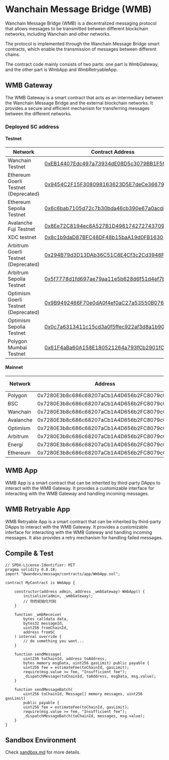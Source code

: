# Wanchain Message Bridge (WMB)

Wanchain Message Bridge (WMB) is a decentralized messaging protocol that allows messages to be transmitted between different blockchain networks, including Wanchain and other networks.

The protocol is implemented through the Wanchain Message Bridge smart contracts, which enable the transmission of messages between different chains.

The contract code mainly consists of two parts: one part is WmbGateway, and the other part is WmbApp and WmbRetryableApp.

## WMB Gateway

The WMB Gateway is a smart contract that acts as an intermediary between the Wanchain Message Bridge and the external blockchain networks. It provides a secure and efficient mechanism for transferring messages between the different networks. 

### Deployed SC address

#### Testnet

| Network | Contract Address |
| --- | --- |
| Wanchain Testnet | [0xEB14407Edc497a73934dE08D5c3079BB1F5f145D](https://testnet.wanscan.org/address/0xEB14407Edc497a73934dE08D5c3079BB1F5f145D) |
| Ethereum Goerli Testnet (Deprecated) | [0x9454C2F15F308098163623D5E7deCe366793efD3](https://goerli.etherscan.io/address/0x9454C2F15F308098163623D5E7deCe366793efD3) |
| Ethereum Sepolia Testnet | [0x6c6bab7105d72c7b30bda46cb390e67a0acd8c05](https://sepolia.etherscan.io/address/0x6c6bab7105d72c7b30bda46cb390e67a0acd8c05)
| Avalanche Fuji Testnet | [0x8Ee72C8194ec8A527B1D4981742727437091C913](https://testnet.snowtrace.io/address/0x8Ee72C8194ec8A527B1D4981742727437091C913) |
| XDC testnet | [0x8c1b9daD87BFC48DF48b15baA19d0FB163030169](https://apothem.xinfinscan.com/address/xdc8c1b9daD87BFC48DF48b15baA19d0FB163030169#transactions) |
| Arbitrum Goerli Testnet (Deprecated) | [0x294B79d3D13DAb36C51C8E4Cf3c2Cd3948F0bA4C](https://testnet.arbiscan.io/address/0x294B79d3D13DAb36C51C8E4Cf3c2Cd3948F0bA4C) |
| Arbitrum Sepolia Testnet | [0x5f7778d1fd697ae79aa11e5b628d6f51d4ef7b95](https://sepolia.arbiscan.io/address/0x5f7778d1fd697ae79aa11e5b628d6f51d4ef7b95#code) |
| Optimism Goerli Testnet (Deprecated) | [0x9B9492466F70e0dA0f4ef0aC27a53550B0769232](https://goerli-optimism.etherscan.io/address/0x9B9492466F70e0dA0f4ef0aC27a53550B0769232) |
| Optimism Sepolia Testnet | [0x0c7a6313411c15cd3a0f5ffec922af3d8a1b900d](https://optimism-sepolia.blockscout.com/address/0x0C7A6313411C15Cd3A0F5FFEc922af3d8a1b900D) |
| Polygon Mumbai Testnet | [0x61F4aBa60A158E180521264a793fCb2901fCe998](https://mumbai.polygonscan.com/address/0x61F4aBa60A158E180521264a793fCb2901fCe998) |

#### Mainnet

| Network | Address | Bip44 chainId |
| --- | --- | --- |
| Polygon | 0x7280E3b8c686c68207aCb1A4D656b2FC8079c033 | 2147484614 |
| BSC | 0x7280E3b8c686c68207aCb1A4D656b2FC8079c033 | 2147484362 |
| Wanchain | 0x7280E3b8c686c68207aCb1A4D656b2FC8079c033 | 2153201998 |
| Avalanche | 0x7280E3b8c686c68207aCb1A4D656b2FC8079c033 | 2147492648 |
| Optimism | 0x7280E3b8c686c68207aCb1A4D656b2FC8079c033 | 2147484262 |
| Arbitrum | 0x7280E3b8c686c68207aCb1A4D656b2FC8079c033 | 1073741826 |
| Energi | 0x7280E3b8c686c68207aCb1A4D656b2FC8079c033 | 2147493445 |
| Ethereum | 0x7280E3b8c686c68207aCb1A4D656b2FC8079c033 | 2147483708 |


## WMB App

WMB App is a smart contract that can be inherited by third-party DApps to interact with the WMB Gateway. It provides a customizable interface for interacting with the WMB Gateway and handling incoming messages.

## WMB Retryable App

WMB Retryable App is a smart contract that can be inherited by third-party DApps to interact with the WMB Gateway. It provides a customizable interface for interacting with the WMB Gateway and handling incoming messages. It also provides a retry mechanism for handling failed messages.


## Compile & Test

```
// SPDX-License-Identifier: MIT
pragma solidity 0.8.18;
import "@wandevs/message/contracts/app/WmbApp.sol";

contract MyContract is WmbApp {
    
    constructor(address admin, address _wmbGateway) WmbApp() {
        initialize(admin, _wmbGateway);
        // 你的初始化代码
    }

    function _wmbReceive(
        bytes calldata data,
        bytes32 messageId,
        uint256 fromChainId,
        address fromSC
    ) internal override {
		// do something you want...
    }

    function sendMessage(
        uint256 toChainId, address toAddress, 
        bytes memory msgData, uint256 gasLimit) public payable {
        uint256 fee = estimateFee(toChainId, gasLimit);
        require(msg.value >= fee, "Insufficient fee");
        _dispatchMessage(toChainId, toAddress, msgData, msg.value);
    }

    function sendMessageBatch(
        uint256 toChainId, Message[] memory messages, uint256 gasLimit) 
        public payable {
        uint256 fee = estimateFee(toChainId, gasLimit);
        require(msg.value >= fee, "Insufficient fee");
        _dispatchMessageBatch(toChainId, messages, msg.value);
    }
}

```

## Sandbox Environment

Check [sandbox.md](./sandbox.md) for more details.